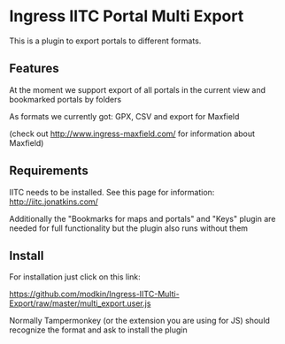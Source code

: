 # Ingress IITC Portal Multi Export
This is a plugin to export portals to different formats.

## Features
At the moment we support export of all portals in the current view and bookmarked portals by folders

As formats we currently got: GPX, CSV and export for Maxfield

(check out http://www.ingress-maxfield.com/ for information about Maxfield)

## Requirements
IITC needs to be installed. See this page for information: http://iitc.jonatkins.com/

Additionally the "Bookmarks for maps and portals" and "Keys" plugin are needed for full functionality but the plugin also runs without them

## Install
For installation just click on this link:

https://github.com/modkin/Ingress-IITC-Multi-Export/raw/master/multi_export.user.js

Normally Tampermonkey (or the extension you are using for JS) should recognize the format and ask to install the plugin
